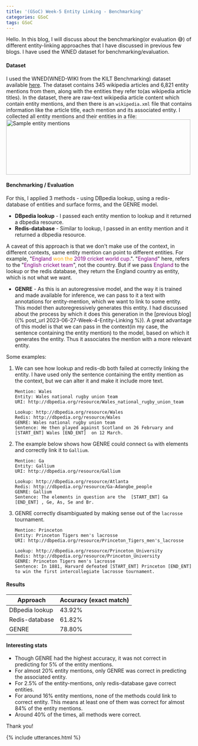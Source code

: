 ```yaml
---
title: '(GSoC) Week-5 Entity Linking - Benchmarking'
categories: GSoC
tags: GSoC
---
```


Hello. In this blog, I will discuss about the benchmarking(or evaluation 😅) of different entity-linking approaches that I have discussed in previous few blogs. I have used the WNED dataset for benchmarking/evaluation.

#### **Dataset**
I used the WNED(WNED-WIKI from the KILT Benchmarking) dataset available [here](https://borealisdata.ca/dataset.xhtml?persistentId=doi:10.7939/DVN/10968). The dataset contains 345 wikipedia articles and 6,821 entity mentions from them, along with the entities they refer to(as wikipedia article titles). In the dataset, there are raw-text wikipedia article content which contain entity mentions, and then there is an `wikipedia.xml` file that contains information like the article title, each mention and its associated entity. I collected all entity mentions and their entities in a file:
<img src="/assets/images/sample-data-el.png" alt= "Sample entity mentions" width="500" height="150">

#### **Benchmarking / Evaluation**
For this, I applied 3 methods - using DBpedia lookup, using a redis-database of entities and surface forms, and the GENRE model. 
- **DBpedia lookup** - I passed each entity mention to lookup and it returned a dbpedia resource.
- **Redis-database** - Similar to lookup, I passed in an entity mention and it returned a dbpedia resource.

A caveat of this approach is that we don't make use of the context, in different contexts, same entity mention can point to different entities. For example, "<span style="color:purple">England</span> <span style="color:orange">won the </span><span style="color:purple">2019 cricket world cup.</span>". "<span style="color:purple">England</span>" here, refers to the "<span style="color:purple">English cricket team</span>", not the country. But if we pass <span style="color:purple">England</span> to the lookup or the redis database, they return the England country as entity, which is not what we want.

- **GENRE** - As this is an autoregressive model, and the way it is trained and made available for inference, we can pass to it a text with annotations for entity-mention, which we want to link to some entity. This model then autoregressively generates this entity. I had discussed about the process by which it does this generation in the [previous blog]({% post_url 2023-06-27-Week-4-Entity-Linking %}). A great advantage of this model is that we can pass in the context(in my case, the sentence containing the entity mention) to the model, based on which it generates the entity. Thus it associates the mention with a more relevant entity.

Some examples:

1. We can see how lookup and redis-db both failed at correctly linking the entity. I have used only the sentence containing the entity mention as the context, but we can alter it and make it include more text.

    ```
    Mention: Wales
    Entity: Wales national rugby union team
    URI: http://dbpedia.org/resource/Wales_national_rugby_union_team

    Lookup: http://dbpedia.org/resource/Wales
    Redis: http://dbpedia.org/resource/Wales
    GENRE: Wales national rugby union team
    Sentence: He then played against Scotland on 26 February and [START_ENT] Wales [END_ENT]  on 12 March.
    ```

2. The example below shows how GENRE could connect `Ga` with elements and correctly link it to `Gallium`.

    ```
    Mention: Ga
    Entity: Gallium
    URI: http://dbpedia.org/resource/Gallium

    Lookup: http://dbpedia.org/resource/Atlanta
    Redis: http://dbpedia.org/resource/Ga-Adangbe_people
    GENRE: Gallium
    Sentence: The elements in question are the  [START_ENT] Ga [END_ENT] , Ge, As, Se and Br.
    ```

3. GENRE correctly disambiguated by making sense out of the `lacrosse` tournament.

    ```
    Mention: Princeton
    Entity: Princeton Tigers men's lacrosse
    URI: http://dbpedia.org/resource/Princeton_Tigers_men's_lacrosse

    Lookup: http://dbpedia.org/resource/Princeton_University
    Redis: http://dbpedia.org/resource/Princeton_University
    GENRE: Princeton Tigers men's lacrosse
    Sentence: In 1881, Harvard defeated [START_ENT] Princeton [END_ENT]  to win the first intercollegiate lacrosse tournament.
    ```

#### **Results**

| Approach | Accuracy (exact match) |
|----------|------------------------|
| DBpedia lookup | 43.92% |
| Redis-database | 61.82% |
| GENRE | 78.80% |

#### **Interesting stats**
- Though GENRE had the highest accuracy, it was not correct in predicting for 5% of the entity mentions.
- For almost 20% entity mentions, only GENRE was correct in predicting the associated entity.
- For 2.5% of the entity-mentions, only redis-database gave correct entities.
- For around 16% entity mentions, none of the methods could link to correct entity. This means at least one of them was correct for almost 84% of the entity mentions.
- Around 40% of the times, all methods were correct.

Thank you!

{% include utterances.html %}